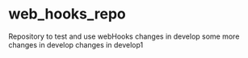 # web_hooks_repo
Repository to test and use webHooks 
changes in develop
some more changes in develop
changes in develop1
